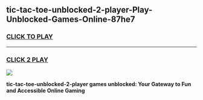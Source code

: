 
## tic-tac-toe-unblocked-2-player-Play-Unblocked-Games-Online-87he7
<h3>
<a href="https://premium76.site?title=tic-tac-toe-unblocked-2-player&ref=25A">CLICK TO PLAY</a></h3>
<hr>

<h3>
<a href="https://premium76.site?title=tic-tac-toe-unblocked-2-player&ref=25A">CLICK 2 PLAY</a>
  
</h3>

<a href="https://premium76.site?title=tic-tac-toe-unblocked-2-player&ref=25A"><img src="https://clearcache.store/games.png"></a>


**tic-tac-toe-unblocked-2-player games unblocked: Your Gateway to Fun and Accessible Online Gaming**

